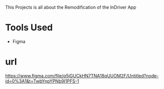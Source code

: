 This Projects is all about the Remodification of the InDriver App  
# Tools Used 
- Figma
# url 
https://www.figma.com/file/q5jGUCkHN7TNA18qUUOM2F/Untitled?node-id=0%3A1&t=TwbYnpYPNb9I1PFS-1
